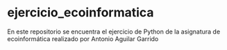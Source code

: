 # ejercicio_ecoinformatica
En este repositorio se encuentra el ejercicio de Python de la asignatura de ecoinformática realizado por Antonio Aguilar Garrido
